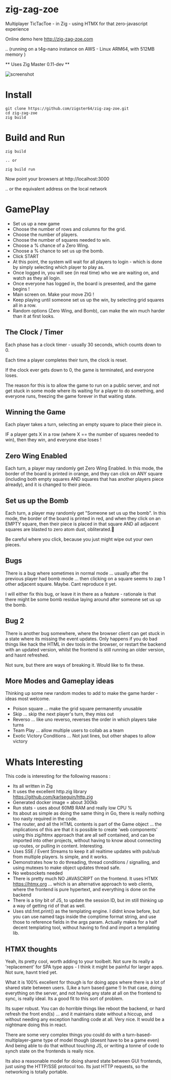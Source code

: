 # zig-zag-zoe
Multiplayer TicTacToe - in Zig - using HTMX for that zero-javascript experience

Online demo here
http://zig-zag-zoe.com

.. (running on a t4g-nano instance on AWS - Linux ARM64, with 512MB memory )

** Uses Zig Master  0.11-dev **

![screenshot](https://github.com/zigster64/zig-zag-zoe/blob/main/src/images/zzz-screenshot.jpg)

# Install

```
git clone https://github.com/zigster64/zig-zag-zoe.git
cd zig-zag-zoe
zig build
```

# Build and Run

```
zig build

.. or

zig build run
```

Now point your browsers at http://localhost:3000

.. or the equivalent address on the local network


# GamePlay

- Set us up a new game
- Choose the number of rows and columns for the grid.
- Choose the number of players.
- Choose the number of squares needed to win.
- Choose a % chance of a Zero Wing.
- Choose a % chance to set us up the bomb.
- Click START
- At this point, the system will wait for all players to login - which is done by simply selecting which player to play as.
- Once logged in, you will see (in real time) who we are waiting on, and watch as they all login.
- Once everyone has logged in, the board is presented, and the game begins !
- Main screen on. Make your move ZIG !
- Keep playing until someone set us up the win, by selecting grid squares all in a row.
- Random options (Zero Wing, and Bomb), can make the win much harder than it at first looks.

## The Clock / Timer

Each phase has a clock timer - usually 30 seconds, which counts down to 0.

Each time a player completes their turn, the clock is reset.

If the clock ever gets down to 0, the game is terminated, and everyone loses.

The reason for this is to allow the game to run on a public server, and not get stuck in some mode where its waiting for a player to do something, and everyone runs, freezing the game forever in that waiting state.

## Winning the Game

Each player takes a turn, selecting an empty square to place their piece in. 

IF a player gets X in a row (where X == the number of squares needed to win), then they win, and everyone else loses !

## Zero Wing Enabled

Each turn, a player may randomly get Zero Wing Enabled. In this mode, the border of the board is printed in orange, and they can click on ANY square 
(including both empty squares AND squares that has another players piece already), and it is changed to their piece.

## Set us up the Bomb

Each turn, a player may randomly get "Someone set us up the bomb". In this mode, the border of the board is printed in red,
and when they click on an EMPTY square, then their piece is placed in that square AND all adjacent squares are blasted to zero atom dust, obliterated.

Be careful where you click, because you just might wipe out your own pieces.

## Bugs

There is a bug where sometimes in normal mode ... usually after the previous player had bomb mode ... then clicking on a square
seems to zap 1 other adjacent square.  Maybe. Cant reproduce it yet.

I will either fix this bug, or leave it in there as a feature - rationale is that there might be some bomb residue laying around
after someone set us up the bomb.

## Bug 2

There is another bug somewhere, where the browser client can get stuck in a state where its missing the event updates. Only happens
if you do bad things like hack the HTML in dev tools in the browser, or restart the backend with an updated version, whilst the
frontend is still running an older version, and hasnt refreshed.

Not sure, but there are ways of breaking it. Would like to fix these.

## More Modes and Gameplay ideas

Thinking up some new random modes to add to make the game harder - ideas most welcome.

- Poison square ... make the grid square permanently unusable
- Skip ... skip the next player's turn, they miss out
- Reverso ... like uno reverso, reverses the order in which players take turns
- Team Play ... allow multiple users to collab as a team
- Exotic Victory Conditions ... Not just lines, but other shapes to allow victory




# Whats Interesting

This code is interesting for the following reasons :

- Its all written in Zig
- It uses the excellent http.zig library https://github.com/karlseguin/http.zig
- Generated docker image = about 300kb
- Run stats - uses about 60MB RAM and really low CPU %
- Its about as simple as doing the same thing in Go, there is really nothing too nasty required in the code.  
- The router, and all the HTML contents is part of the Game object ... the implications of this are that it is possible to create 'web components' using this
zig/htmx approach that are all self contained, and can be imported into other projects, without having to know about connecting up routes, or pulling in content. Interesting.
- Uses SSE / Event Streams to keep it all realtime updates with pub/sub from multiple players. Is simple, and it works.
- Demonstrates how to do threading, thread conditions / signalling, and using mutexes to make object updates thread safe.
- No websockets needed
- There is pretty much NO JAVASCRIPT on the frontend. It uses HTMX https://htmx.org ... which is an alternative approach to web clients, where the frontend is pure hypertext, and everything is done on the backend
- There is a tiny bit of JS, to update the session ID, but im still thinking up a way of getting rid of that as well.
- Uses std.fmt.print() as the templating engine.  I didnt know before, but you can use named tags inside the comptime format string, and use those to reference fields in the args param. 
Actually makes for a half decent templating tool, without having to find and import a templating lib.


## HTMX thoughts

Yeah, its pretty cool, worth adding to your toolbelt. Not sure its really a 'replacement' for SPA type apps - I think it might be painful for larger apps. Not sure, havnt tried yet.

What it is 100% excellent for though is for doing apps where there is a lot of shared state between users. (Like a turn based game !) In that case, doing everything on the server, and not having any state
at all on the frontend to sync, is really ideal.  Its a good fit to this sort of problem.

Its super robust. You can do horrible things like reboot the backend, or hard refresh the front end(s) ... and it maintains state without a hiccup, and without needing any exception handling code at all. 
Very nice. It would be a nightmare doing this in react.

There are some very complex things you could do with a turn-based-multiplayer-game type of model though (doesnt have to be a game even) And being able to do that without touching JS, or
writing a tonne of code to synch state on the frontends is really nice.

Its also a reasonable model for doing shared state between GUI frontends, just using the HTTP/SSE protocol too. Its just HTTP requests, so the networking is totally portable.
